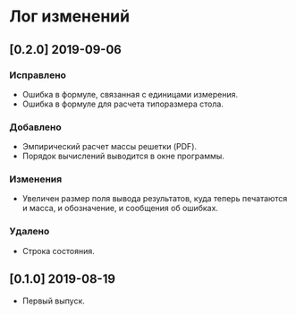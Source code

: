 ﻿# Лог изменений

[//]: # (YYYY-MM-DD)
[//]: # (Added, Changed, Deprecated, Removed, Fixed, Security)
[//]: # (Добавлено, Изменения, Устарело, Удалено, Исправлено, Безопасность)

## [0.2.0] 2019-09-06

### Исправлено

- Ошибка в формуле, связанная с единицами измерения.
- Ошибка в формуле для расчета типоразмера стола.

### Добавлено

- Эмпирический расчет массы решетки (PDF).
- Порядок вычислений выводится в окне программы.

### Изменения

- Увеличен размер поля вывода результатов, куда теперь печатаются и масса, и обозначение, и сообщения об ошибках.

### Удалено

- Строка состояния.

## [0.1.0] 2019-08-19

- Первый выпуск.